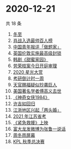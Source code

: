 # 2020-12-21

共 18 条

<!-- BEGIN -->
<!-- 最后更新时间 Mon Dec 21 2020 14:05:44 GMT+0800 (CST) -->
1. [冬至](https://www.zhihu.com/search?q=冬至)
1. [肖战入选最帅百人榜](https://www.zhihu.com/search?q=肖战)
1. [中国青年报评「做题家」](https://www.zhihu.com/search?q=中国青年报)
1. [英国伦敦实施最高级封锁](https://www.zhihu.com/search?q=英国疫情)
1. [韩剧《甜蜜家园》](https://www.zhihu.com/search?q=甜蜜家园)
1. [劳荣枝案今日开庭审理](https://www.zhihu.com/search?q=劳荣枝)
1. [2020 星光大赏](https://www.zhihu.com/search?q=星光大赏)
1. [考研倒计时一周](https://www.zhihu.com/search?q=考研)
1. [天官赐福疑似抄袭巨人](https://www.zhihu.com/search?q=天官赐福)
1. [美国著名学者傅高义去世](https://www.zhihu.com/search?q=傅高义)
1. [《神奇女侠1984》](https://www.zhihu.com/search?q=神奇女侠1984)
1. [许吉如回归](https://www.zhihu.com/search?q=许吉如)
1. [江浙地区兴起「两头婚」](https://www.zhihu.com/search?q=两头婚)
1. [2021 年江苏省考](https://www.zhihu.com/search?q=江苏省考)
1. [《紧急救援》上映](https://www.zhihu.com/search?q=紧急救援)
1. [富大龙发微博为张鲁一说话](https://www.zhihu.com/search?q=张鲁一)
1. [周冬雨屏幕](https://www.zhihu.com/search?q=周冬雨排列)
1. [KPL 秋季总决赛](https://www.zhihu.com/search?q=kpl)
<!-- END -->
